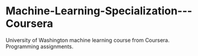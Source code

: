 # Machine-Learning-Specialization---Coursera
University of Washington machine learning course from Coursera.  Programming assignments.
